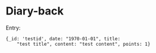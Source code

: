 # Diary-back
Entry:
```
{_id: 'testid', date: "1970-01-01", title:
    "test title", content: "test content", points: 1}
```